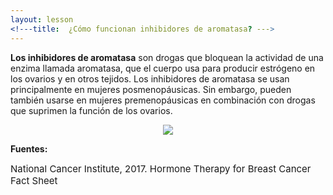 ```yaml
---
layout: lesson
<!---title:  ¿Cómo funcionan inhibidores de aromatasa? --->
---
```


**Los inhibidores de aromatasa** son drogas que bloquean la actividad de una enzima llamada aromatasa, que el cuerpo usa para producir estrógeno en los ovarios y en otros tejidos. Los inhibidores de aromatasa se usan principalmente en mujeres posmenopáusicas. Sin embargo, pueden también usarse en mujeres premenopáusicas en combinación con drogas que suprimen la función de los ovarios.

<p align="center">
<!--img src="https://scnslabutsa.github.io/myhthelperEduContent/Images/AI1.png"/-->
<img src="https://scnslabutsa.github.io/myhthelperEduContent/Images/HowAromataseI_work_Spanish.png"/>
</p>

**Fuentes:**

<span style="font-size:15px;">National Cancer Institute, 2017. Hormone Therapy for Breast Cancer Fact Sheet</span>

